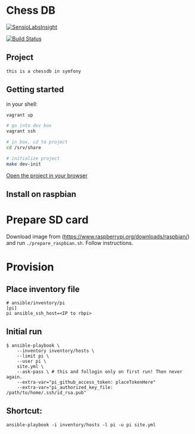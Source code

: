 # Chess DB

[![SensioLabsInsight](https://insight.sensiolabs.com/projects/8b4bc69b-0874-468a-b1f2-bc828543d907/mini.png)](https://insight.sensiolabs.com/projects/8b4bc69b-0874-468a-b1f2-bc828543d907)

[![Build Status](https://travis-ci.org/kolibri/chessdb.svg?branch=master)](https://travis-ci.org/kolibri/chessdb)

## Project
    this is a chessdb in symfony

## Getting started

in your shell:

```bash
vagrant up

# go into dev box
vagrant ssh

# in box, cd to project
cd /srv/share

# initialize project
make dev-init
```

[Open the project in your browser](http://192.168.31.95/)


## Install on raspbian

# Prepare SD card

Download image from (https://www.raspberrypi.org/downloads/raspbian/) and run `./prepare_raspbian.sh`. Follow instructions.

# Provision

## Place inventory file

```
# ansible/inventory/pi
[pi]
pi ansible_ssh_host=<IP to rbpi>
```

## Initial run

```
$ ansible-playbook \
    --inventory inventory/hosts \
    --limit pi \
    --user pi \
    site.yml \
    --ask-pass \ # this and follogin only on first run! Then never again.
    --extra-var="pi_github_access_token: placeTokenHere"
    --extra-var="pi_authorized_key_file: /path/to/home/.ssh/id_rsa.pub"
```

## Shortcut:

`ansible-playbook -i inventory/hosts -l pi -u pi site.yml`

